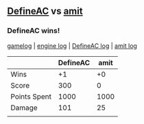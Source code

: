 ## [DefineAC](<../../DefineAC/README.md>) vs [amit](<../../amit/README.md>)
### DefineAC wins!

[gamelog](<gamelog.json>) | [engine log](<engine>) | [DefineAC log](<DefineAC>) | [amit log](<amit>)

|              | DefineAC | amit |
| ------------ | -------- | ---- |
| Wins         |       +1 |   +0 |
| Score        |      300 |    0 |
| Points Spent |     1000 | 1000 |
| Damage       |      101 |   25 |
|              |          |      |
